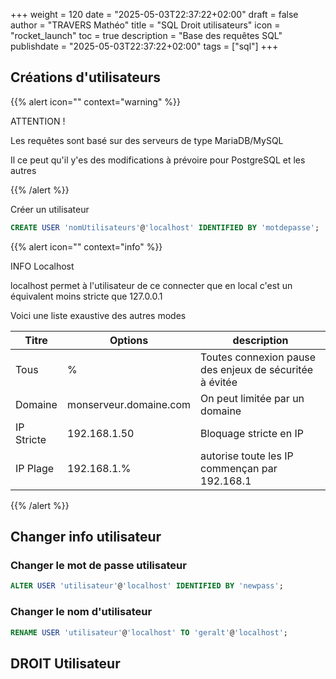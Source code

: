 +++
weight = 120
date = "2025-05-03T22:37:22+02:00"
draft = false
author = "TRAVERS Mathéo"
title = "SQL Droit utilisateurs"
icon = "rocket_launch"
toc = true
description = "Base des requêtes SQL"
publishdate = "2025-05-03T22:37:22+02:00"
tags = ["sql"]
+++

## Créations d'utilisateurs


{{% alert icon="" context="warning" %}}

ATTENTION ! 

Les requêtes sont basé sur des serveurs de type MariaDB/MySQL

Il ce peut qu'il y'es des modifications à prévoire pour PostgreSQL et les autres

{{% /alert %}}

Créer un utilisateur
```sql
CREATE USER 'nomUtilisateurs'@'localhost' IDENTIFIED BY 'motdepasse';
```

{{% alert icon="" context="info" %}}

INFO Localhost

localhost permet à l'utilisateur de ce connecter que en local c'est un équivalent moins stricte que 127.0.0.1

Voici une liste exaustive des autres modes

| Titre    | Options                | description |
|----------|------------------------|--------------------------------------------------------|
|Tous      | %                      | Toutes connexion pause des enjeux de sécuritée à évitée |
| Domaine  | monserveur.domaine.com | On peut limitée par un domaine |
|IP Stricte| 192.168.1.50           | Bloquage stricte en IP |
| IP Plage |192.168.1.%             | autorise toute les IP commençan par 192.168.1 |

{{% /alert %}}

## Changer info utilisateur

### Changer le mot de passe utilisateur

```sql
ALTER USER 'utilisateur'@'localhost' IDENTIFIED BY 'newpass';
```


### Changer le nom d'utilisateur

```sql
RENAME USER 'utilisateur'@'localhost' TO 'geralt'@'localhost';
```


## DROIT Utilisateur